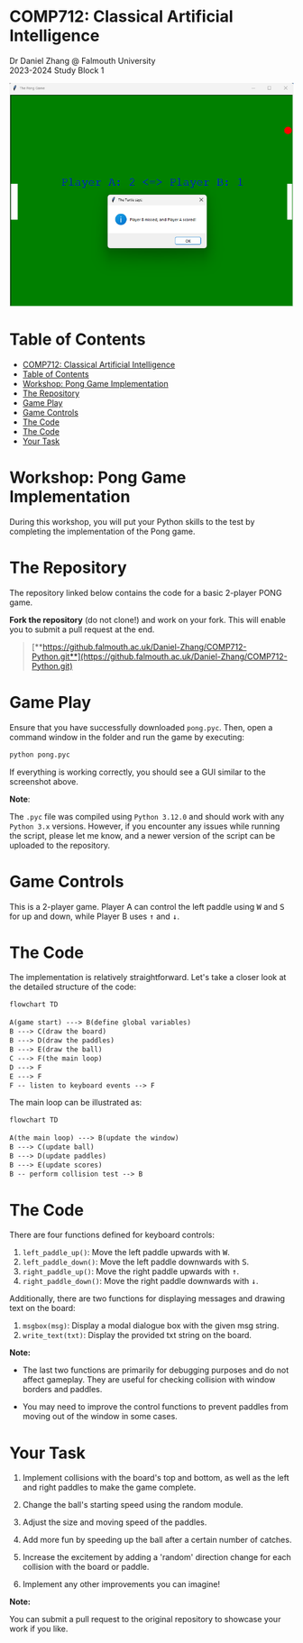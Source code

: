 # COMP712: Classical Artificial Intelligence 

Dr Daniel Zhang @ Falmouth University\
2023-2024 Study Block 1

![The Pong Game](pong_gui.png)

# Table of Contents
- [COMP712: Classical Artificial Intelligence](#comp712-classical-artificial-intelligence)
- [Table of Contents](#table-of-contents)
- [Workshop: Pong Game Implementation](#workshop-pong-game-implementation)
- [The Repository](#the-repository)
- [Game Play](#game-play)
- [Game Controls](#game-controls)
- [The Code](#the-code)
- [The Code](#the-code-1)
- [Your Task](#your-task)


# Workshop: Pong Game Implementation

During this workshop, you will put your Python skills to the test by completing the implementation of the Pong game.

# The Repository

The repository linked below contains the code for a basic 2-player PONG game.

**Fork the repository** (do not clone!) and work on your fork. This will enable you to submit a pull request at the end.

> [**https://github.falmouth.ac.uk/Daniel-Zhang/COMP712-Python.git**](https://github.falmouth.ac.uk/Daniel-Zhang/COMP712-Python.git)

# Game Play

Ensure that you have successfully downloaded `pong.pyc`. Then, open a command window in the folder and run the game by executing:

```bash
python pong.pyc
```

If everything is working correctly, you should see a GUI similar to the screenshot above.

**Note**:

The `.pyc` file was compiled using `Python 3.12.0` and should work with any `Python 3.x` versions. However, if you encounter any issues while running the script, please let me know, and a newer version of the script can be uploaded to the repository.

# Game Controls
This is a 2-player game. Player A can control the left paddle using <kbd>W</kbd> and <kbd>S</kbd> for up and down, while Player B uses <kbd>↑</kbd> and <kbd>↓</kbd>.

# The Code
The implementation is relatively straightforward. Let's take a closer look at the detailed structure of the code:

<!-- ![Game Flow](flow1.png) -->

```mermaid
flowchart TD

A(game start) ---> B(define global variables)
B ---> C(draw the board)
B ---> D(draw the paddles)
B ---> E(draw the ball)
C ---> F(the main loop)
D ---> F
E ---> F
F -- listen to keyboard events --> F
```

The main loop can be illustrated as:

<!-- ![Main Loop](flow2.png) -->

```mermaid
flowchart TD

A(the main loop) ---> B(update the window)
B ---> C(update ball)
B ---> D(update paddles)
B ---> E(update scores)
B -- perform collision test --> B
```

# The Code

There are four functions defined for keyboard controls:

1. `left_paddle_up()`: Move the left paddle upwards with <kbd>W</kbd>.
2. `left_paddle_down()`: Move the left paddle downwards with <kbd>S</kbd>.
3. `right_paddle_up()`: Move the right paddle upwards with <kbd>↑</kbd>.
4. `right_paddle_down()`: Move the right paddle downwards with <kbd>↓</kbd>.

Additionally, there are two functions for displaying messages and drawing text on the board:

1. `msgbox(msg)`: Display a modal dialogue box with the given msg string.
2. `write_text(txt)`: Display the provided txt string on the board.

**Note:**

- The last two functions are primarily for debugging purposes and do not affect gameplay. They are useful for checking collision with window borders and paddles.

- You may need to improve the control functions to prevent paddles from moving out of the window in some cases.

# Your Task

1. Implement collisions with the board's top and bottom, as well as the left and right paddles to make the game complete.

2. Change the ball's starting speed using the random module.

3. Adjust the size and moving speed of the paddles.

4. Add more fun by speeding up the ball after a certain number of catches.

5. Increase the excitement by adding a 'random' direction change for each collision with the board or paddle.

6. Implement any other improvements you can imagine!

**Note:**

You can submit a pull request to the original repository to showcase your work if you like.